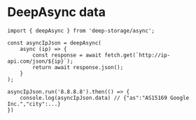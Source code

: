 # DeepAsync data

    import { deepAsync } from 'deep-storage/async';

    const asyncIpJson = deepAsync(
        async (ip) => {
            const response = await fetch.get(`http://ip-api.com/json/${ip}`);
            return await response.json();
        }
    );

    asyncIpJson.run('8.8.8.8').then(() => {
        console.log(asyncIpJson.data) // {"as":"AS15169 Google Inc.","city":...}
    })



